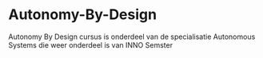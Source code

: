 # Autonomy-By-Design
Autonomy By Design cursus is onderdeel van de specialisatie Autonomous Systems die weer onderdeel is van INNO Semster
